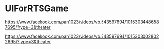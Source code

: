 # UIForRTSGame

https://www.facebook.com/pan1023/videos/vb.543597694/10153034486587695/?type=3&theater

https://www.facebook.com/pan1023/videos/vb.543597694/10153030028022695/?type=3&theater
